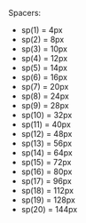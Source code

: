 Spacers:

- sp(1) = 4px
- sp(2) = 8px
- sp(3) = 10px
- sp(4) = 12px
- sp(5) = 14px
- sp(6) = 16px
- sp(7) = 20px
- sp(8) = 24px
- sp(9) = 28px
- sp(10) = 32px
- sp(11) = 40px
- sp(12) = 48px
- sp(13) = 56px
- sp(14) = 64px
- sp(15) = 72px
- sp(16) = 80px
- sp(17) = 96px
- sp(18) = 112px
- sp(19) = 128px
- sp(20) = 144px
